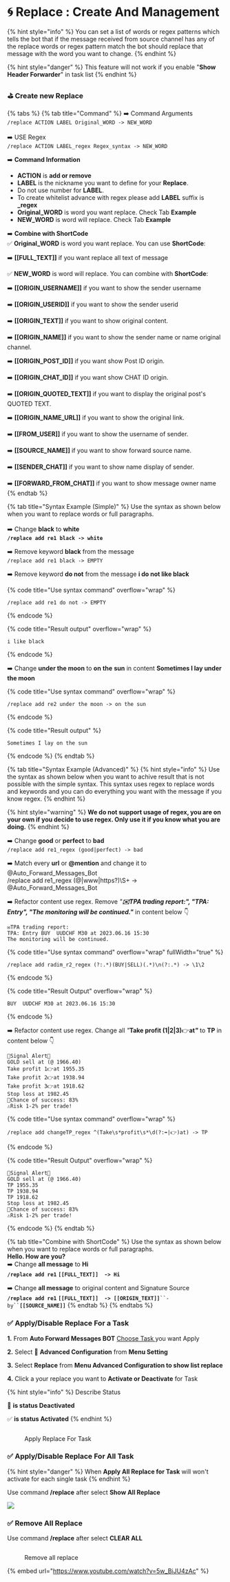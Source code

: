 # 🌀 Replace : Create And Management

{% hint style="info" %}
You can set a list of words or regex patterns which tells the bot that if the message received from source channel has any of the replace words or regex pattern match the bot should replace that message with the word you want to change.
{% endhint %}

{% hint style="danger" %}
This feature will not work if you enable "**Show Header Forwarder**" in task list
{% endhint %}

### ⛳️ Create new Replace

{% tabs %}
{% tab title="Command" %}
➡️ Command Arguments\
`/replace ACTION LABEL Original_WORD -> NEW_WORD`\
\
➡️ USE Regex\
`/replace ACTION LABEL_regex Regex_syntax -> NEW_WORD`

➡️ **Command Information**

* **ACTION**  is **add or remove**
* **LABEL** is the nickname you want to define for your **Replace**.
* Do not use number for **LABEL**.&#x20;
* To create whitelist advance with regex please add **LABEL** suffix is **\_regex**
* **Original\_WORD** is word you want replace. Check Tab **Example**
* **NEW\_WORD** is  word will replace. Check Tab **Example**

➡️ **Combine with ShortCode**\
✅ **Original\_WORD** is word you want replace. You can use **ShortCode**:

&#x20; ➡️ **\[\[FULL\_TEXT]]** if you want replace all text of message

✅ **NEW\_WORD** is  word will replace. You can combine with **ShortCode**:

&#x20; ➡️ **\[\[ORIGIN\_USERNAME]]** if you want to show the sender username

&#x20; ➡️ **\[\[ORIGIN\_USERID]]** if you want to show the sender userid

&#x20; ➡️ **\[\[ORIGIN\_TEXT]]** if you want to show original content.&#x20;

&#x20; ➡️ **\[\[ORIGIN\_NAME]]** if you want to show the sender name or name original channel.&#x20;

&#x20; ➡️ **\[\[ORIGIN\_POST\_ID]]** if you want show Post ID origin.&#x20;

&#x20; ➡️ **\[\[ORIGIN\_CHAT\_ID]]** if you want show CHAT ID origin.

&#x20; ➡️ **\[\[ORIGIN\_QUOTED\_TEXT]]** if you want to display the original post's QUOTED TEXT.

&#x20; ➡️ **\[\[ORIGIN\_NAME\_URL]]** if you want to show the original link.

&#x20; ➡️ **\[\[FROM\_USER]]** if you want to show the username of sender.

&#x20; ➡️ **\[\[SOURCE\_NAME]]** if you want to show forward source name.

&#x20; ➡️ **\[\[SENDER\_CHAT]]** if you want to show name display of sender.

&#x20; ➡️ **\[\[FORWARD\_FROM\_CHAT]]** if you want to show message owner name
{% endtab %}

{% tab title="Syntax Example (Simple)" %}
Use the syntax as shown below when you want to replace words or full paragraphs.\
\
➡️ Change **black** to **white**\
**`/replace add re1 black -> white`**

➡️ Remove keyword **black** from the message\
`/replace add re1 black -> EMPTY`

➡️ Remove keyword **do not** from the message **i do not like black**

{% code title="Use syntax command" overflow="wrap" %}
```
/replace add re1 do not -> EMPTY
```
{% endcode %}

{% code title="Result output" overflow="wrap" %}
```
i like black
```
{% endcode %}

➡️ Change **under the moon** to **on** **the** **sun** in content **Sometimes I lay under the moon**

{% code title="Use syntax command" overflow="wrap" %}
```
/replace add re2 under the moon -> on the sun
```
{% endcode %}

{% code title="Result output" %}
```
Sometimes I lay on the sun
```
{% endcode %}
{% endtab %}

{% tab title="Syntax Example (Advanced)" %}
{% hint style="info" %}
Use the syntax as shown below when you want to achive result that is not possible with the simple syntax. This syntax uses regex to replace words and keywords and you can do everything you want with the message if you know regex.
{% endhint %}

{% hint style="warning" %}
**We do not support usage of regex, you are on your own if you decide to use regex. Only use it if you know what you are doing.**
{% endhint %}

➡️ Change **good** or **perfect** to **bad**\
`/replace add re1_regex (good|perfect) -> bad`

➡️ Match every **url** or **@mention** and change it to @Auto\_Forward\_Messages\_Bot \
/replace add re1\_regex (@|www|https?)\S+ -> @Auto\_Forward\_Messages\_Bot

➡️ Refactor content use regex. Remove _"**✉️TPA trading report:", "TPA: Entry", "The monitoring will be continued."**_  in content below 👇

```
✉️TPA trading report:
TPA: Entry BUY  UUDCHF M30 at 2023.06.16 15:30
The monitoring will be continued.
```

{% code title="Use syntax command" overflow="wrap" fullWidth="true" %}
```
/replace add radim_r2_regex (?:.*)(BUY|SELL)(.*)\n(?:.*) -> \1\2
```
{% endcode %}

{% code title="Result Output" overflow="wrap" %}
```
BUY  UUDCHF M30 at 2023.06.16 15:30
```
{% endcode %}

➡️ Refactor content use regex. Change all _"_**Take profit (1|2|3)**👉**at**_**"**_  to **TP** in content below 👇

```
🚨Signal Alert🚨 
GOLD sell at (@ 1966.40)
Take profit 1👉at 1955.35 
Take profit 2👉at 1938.94 
Take profit 3👉at 1918.62 
Stop loss at 1982.45
🎯Chance of success: 83% 
⚠️Risk 1-2% per trade!
```

{% code title="Use syntax command" overflow="wrap" %}
```
/replace add changeTP_regex ^(Take\s*profit\s*\d(?:➡️|👉)at) -> TP
```
{% endcode %}

{% code title="Result Output" overflow="wrap" %}
```
🚨Signal Alert🚨 
GOLD sell at (@ 1966.40)
TP 1955.35 
TP 1938.94 
TP 1918.62 
Stop loss at 1982.45
🎯Chance of success: 83% 
⚠️Risk 1-2% per trade!
```
{% endcode %}
{% endtab %}

{% tab title="Combine with ShortCode" %}
Use the syntax as shown below when you want to replace words or full paragraphs.\
**Hello. How are you?**\
➡️ Change **all message** to **Hi**\
**`/replace add re1`** **`[[FULL_TEXT]]  -> Hi`**

➡️ Change **all message** to original content and Signature Source\
**`/replace add re1`** **`[[FULL_TEXT]]  -> [[ORIGIN_TEXT]]`**` ``- by`` `**`[[SOURCE_NAME]]`**
{% endtab %}
{% endtabs %}

### ✅ Apply/Disable Replace For a Task



**1.**  From **Auto Forward Messages BOT** [Choose Task ](how-to-settings-for-task/)you want Apply

**2.**  Select 🔐 **Advanced Configuration** from **Menu Setting**

**3.**  Select **Replace** from **Menu Advanced Configuration to show list replace**

**4.**  Click a your replace you want to **Activate or Deactivate** for Task

{% hint style="info" %}
Describe Status

🚫  **is status Deactivated**

✅ **is status Activated**
{% endhint %}

<figure><img src="../.gitbook/assets/ezgif-1-264d1e1f9a.gif" alt=""><figcaption><p>Apply Replace For Task</p></figcaption></figure>

### ✅ Apply/Disable Replace For All Task

{% hint style="danger" %}
When **Apply All Replace for Task** will won't activate for each single task
{% endhint %}

Use command **/replace** after select **Show All Replace**

![](../.gitbook/assets/ezgif-4-52304da999.gif)

### ✅ Remove All Replace

Use command **/replace** after select **CLEAR ALL**

<figure><img src="../.gitbook/assets/removereplace.gif" alt=""><figcaption><p>Remove all replace</p></figcaption></figure>

{% embed url="https://www.youtube.com/watch?v=5w_BiJU4zAc" %}
